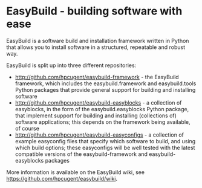 EasyBuild - building software with ease
=======================================
 
EasyBuild is a software build and installation framework written in Python
that allows you to install software in a structured, repeatable and robust way.

EasyBuild is split up into three different repositories:

* http://github.com/hpcugent/easybuild-framework - the EasyBuild framework, which includes the easybuild.framework and easybuild.tools Python packages that provide general support for building and installing software
* http://github.com/hpcugent/easybuild-easyblocks - a collection of easyblocks, in the form of the easybuild.easyblocks Python package, that implement support for building and installing (collections of) software applications; this depends on the framework being available, of course
* http://github.com/hpcugent/easybuild-easyconfigs - a collection of example easyconfig files that specify which software to build, and using which build options; these easyconfigs will be well tested with the latest compatible versions of the easybuild-framework and easybuild-easyblocks packages

More information is available on the EasyBuild wiki, see https://github.com/hpcugent/easybuild/wiki.
